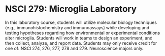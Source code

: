 # NSCI 279: Microglia Laboratory

In this laboratory course, students will utilize molecular biology techniques (e.g., immunohistochemistry and immunoassays) while developing and testing hypotheses regarding how environmental or experimental conditions alter microglia. Students will work in teams to design an experiment, and then collect, analyze, and report data. Students may only receive credit for one of: NSCI 274, 276, 277, 278 and 279. Neuroscience majors only.